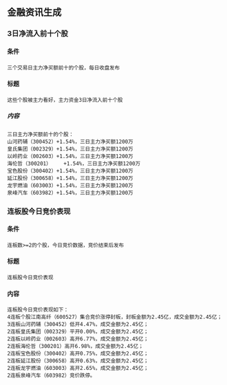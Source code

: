 ## 金融资讯生成


### 3日净流入前十个股
#### 条件
    三个交易日主力净买额前十的个股，每日收盘发布

#### 标题
    这些个股被主力看好，主力资金3日净流入前十个股

##### 内容
    三日主力净买额前十的个股：
    山河药辅（300452）+1.54%，三日主力净买额1200万
    皇氏集团（002329）+1.54%，三日主力净买额1200万
    以岭药业（002603）+1.54%，三日主力净买额1200万
    海伦哲（300201）    +1.54%，三日主力净买额1200万
    宝色股份（300402）+1.54%，三日主力净买额1200万
    延江股份（300658）+1.54%，三日主力净买额1200万
    龙宇燃油（603003）+1.54%，三日主力净买额1200万
    泉峰汽车（603982）+1.54%，三日主力净买额1200万 
    

### 连板股今日竞价表现
#### 条件
    连板数>=2的个股，今日竞价数据，竞价结束后发布

#### 标题
    连板股今日竞价表现

#### 内容
    连板股今日竞价表现如下：
    4连板个股江南高纤（600527）集合竞价涨停封板，封板金额为2.45亿，成交金额为2.45亿；
    3连板山河药辅（300452）低开4.47%，成交金额为2.45亿；
    2连板皇氏集团（002329）平开0.00%，成交金额为2.45亿；
    2连板以岭药业（002603）高开6.77%，成交金额为2.45亿；
    2连板海伦哲（300201）高开6.98%，成交金额为2.45亿；
    2连板宝色股份（300402）高开0.75%，成交金额为2.45亿；
    2连板延江股份（300658）高开0.63%，成交金额为2.45亿；
    2连板龙宇燃油（603003）高开2.65%，成交金额为2.45亿；
    2连板泉峰汽车（603982）竞价跌停。
